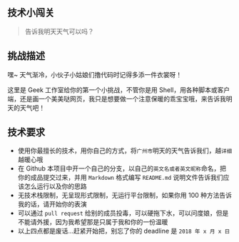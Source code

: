 ## 技术小闯关

> 告诉我明天天气可以吗？

## 挑战描述

嘿~ 天气渐冷，小伙子小姑娘们撸代码时记得多添一件衣裳呀！

这里是 Geek 工作室给你的第一个小挑战，不管你是用 Shell，用各种脚本或客户端，还是画一个美美哒网页，我只是想要做一个注意保暖的乖宝宝哦，来告诉我明天的天气吧！

## 技术要求

- 使用你最擅长的技术，用你自己的方式，将`广州市`明天的天气告诉我们，越`详细`越暖心哦
- 在 Github 本项目中开一个自己的分支，以自己的`英文名或者英文昵称`命名，把你的成品提交过来，并用 `Markdown` 格式编写 `README.md` 说明文件告诉我们应该怎么运行以及你的思路
- 无技术栈限制，无呈现形式限制，无运行平台限制，如果你用 100 种方法告诉我的话，请开始你的表演
- 可以通过 `pull request` 给别的成员投毒，可以硬拖下水，可以问度娘，但是不能请外援，因为我希望那是只属于我和你的一份温暖
- 以上四点都是废话...赶紧开始把，别忘了你的 deadline 是 `2018 年 x 月 x 日`
